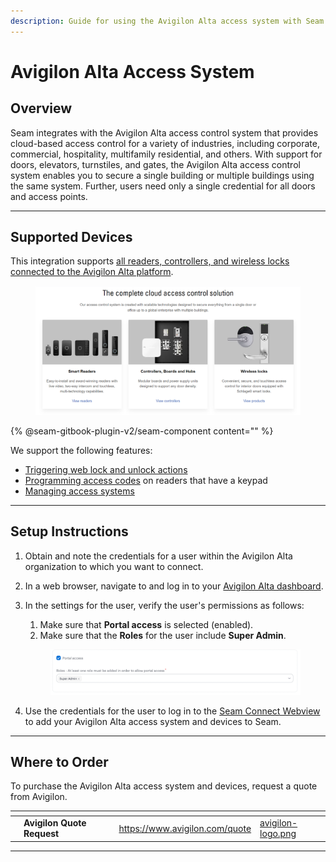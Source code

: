 ```yaml
---
description: Guide for using the Avigilon Alta access system with Seam
---
```


# Avigilon Alta Access System

## Overview

Seam integrates with the Avigilon Alta access control system that provides cloud-based access control for a variety of industries, including corporate, commercial, hospitality, multifamily residential, and others. With support for doors, elevators, turnstiles, and gates, the Avigilon Alta access control system enables you to secure a single building or multiple buildings using the same system. Further, users need only a single credential for all doors and access points.&#x20;

***

## Supported Devices

This integration supports [all readers, controllers, and wireless locks connected to the Avigilon Alta platform](https://www.avigilon.com/access-control/cloud).

<figure><img src="../.gitbook/assets/avigilon-alta-acs-devices.png" alt="Avigilon Alta access system devices"><figcaption></figcaption></figure>

{% @seam-gitbook-plugin-v2/seam-component content="<seam-supported-device-table
  endpoint="https://connect.getseam.com"
  client-session-token="seam_cst126DAjfor_2kxn8QAAEUkj3Zu4Nr1Aoauy"
  manufacturers='["Avigilon Alta"]'
/>" %}

We support the following features:

* [Triggering web lock and unlock actions](../products/smart-locks/lock-and-unlock.md)
* [Programming access codes](../products/smart-locks/access-codes/) on readers that have a keypad
* [Managing access systems](../products/access-systems/)

***

## Setup Instructions

1. Obtain and note the credentials for a user within the Avigilon Alta organization to which you want to connect.
2. In a web browser, navigate to and log in to your [Avigilon Alta dashboard](https://control.openpath.com/login).
3.  In the settings for the user, verify the user's permissions as follows:

    1. Make sure that **Portal access** is selected (enabled).
    2. Make sure that the **Roles** for the user include **Super Admin**.

    <figure><img src="../.gitbook/assets/avigilon-alta-user-permissions.png" alt="Verify user permissions in the Avigilon Alta dashboard."><figcaption></figcaption></figure>
4. Use the credentials for the user to log in to the [Seam Connect Webview](../core-concepts/connect-webviews/) to add your Avigilon Alta access system and devices to Seam.

***

## Where to Order

To purchase the Avigilon Alta access system and devices, request a quote from Avigilon.

<table data-view="cards"><thead><tr><th></th><th></th><th></th><th data-hidden data-card-target data-type="content-ref"></th><th data-hidden data-card-cover data-type="files"></th></tr></thead><tbody><tr><td></td><td><strong>Avigilon Quote Request</strong></td><td></td><td><a href="https://www.avigilon.com/quote">https://www.avigilon.com/quote</a></td><td><a href="../.gitbook/assets/avigilon-logo.png">avigilon-logo.png</a></td></tr></tbody></table>

***

